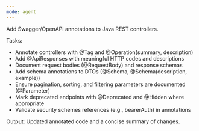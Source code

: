 ```yaml
---
mode: agent
---
```

Add Swagger/OpenAPI annotations to Java REST controllers.

Tasks:
- Annotate controllers with @Tag and @Operation(summary, description)
- Add @ApiResponses with meaningful HTTP codes and descriptions
- Document request bodies (@RequestBody) and response schemas
- Add schema annotations to DTOs (@Schema, @Schema(description, example))
- Ensure pagination, sorting, and filtering parameters are documented (@Parameter)
- Mark deprecated endpoints with @Deprecated and @Hidden where appropriate
- Validate security schemes references (e.g., bearerAuth) in annotations

Output: Updated annotated code and a concise summary of changes.
